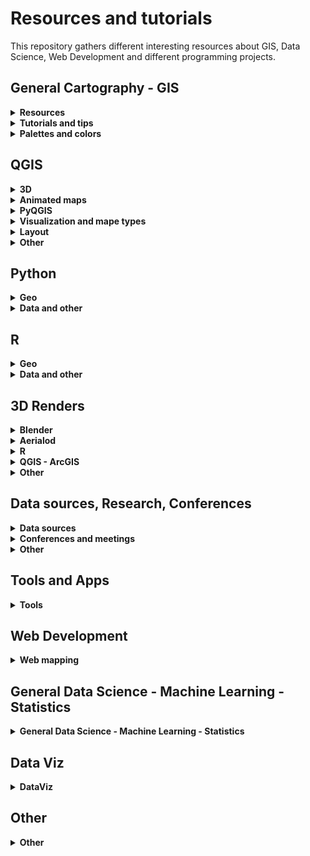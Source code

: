 # Resources and tutorials

This repository gathers different interesting resources about GIS, Data Science, Web Development and different programming projects.

## General Cartography - GIS 

<details> 
<summary><b>Resources </b></summary>
  
* :es: - [**Geoteca: repositorio de libros y herramientas GIS**](http://www.gisandbeers.com/geoteca-libros-herramientas-gis/) by **GIS and Beers**
* [**Free GIS Tutorials**](https://www.husseinnasser.com/p/youtube.html?m=1) by **Hussein Nasser**
* [**Open.gis.lab**](https://opengislab.com/) by **Stephanie Saephan**
* :es: - [**Tutoriales SIG - Red de Geo-developers**](https://geopois.com/) by **Geopois**
* [**Cartography Lab**](http://www.cartography-lab.com/) by **Ramiro Aznar**
* [**GIS Cheatsheets**](https://github.com/DigitalDataServices/gis-cheatsheets/blob/master/README.md#table-of-contents) by **DigitalDataServices** - Github repo
* [**Cartography Font Collection**](https://www.typography.com/fonts/styles/cartography) by **Typography.com**
</details>

<details>
<summary><b>Tutorials and tips</b></summary>

- [How to make a beautiful map](https://medium.com/@borism/how-to-make-a-beautiful-map-6d6776a20a48) [Boris Müller] - Medium
- [Shaded Relief Tutorials](http://www.shadedrelief.com/tutorials.html)
- [Relief Shading Techniques](http://www.reliefshading.com/)
- [Imhoff-Like Topography Style](https://www.esri.com/arcgis-blog/products/arcgis-pro/mapping/steal-this-imhof-like-topography-style-please/) [John Nelson] - ESRI
- [Smart Type Halos in Photoshop and Illustrator](https://somethingaboutmaps.wordpress.com/2018/10/28/smart-type-halos-in-photoshop-and-illustrator/amp/) [Daniel Huffman]
- [Cartography Guide](https://www.axismaps.com/guide/) [Axis Maps]
- [GIS Programming Roadmap](https://github.com/petedannemann/GIS-Programming-Roadmap/blob/master/README.md) [Petedannemann] - Github repo
- [Tutorials animating in Houdini](https://mapzilla.co.uk/tutorials) [Mapzilla]
- [ArcgisPro - Design a classic map](https://www.esri.com/arcgis-blog/products/arcgis-pro/mapping/homage-to-a-classic-map/) [John Nelson & Warren Davison] - ESRI
- [How to scale data](https://earthobservatory.nasa.gov/blogs/elegantfigures/2014/07/29/adjusting-the-range-how-to-scale-data/?) [The Earth Observatory]
- [ArcGis Blog - One minute map hacks](https://www.esri.com/arcgis-blog/products/arcgis-pro/mapping/one-minute-map-hacks-41-45/) [John Nelson] - ESRI
</details>


<details>
  <summary><b>Palettes and colors</b> </summary>
  
* [SciVisColor: Color tools and strategies](https://sciviscolor.org/) [TACC]
* [Scientific Colour Maps](http://www.fabiocrameri.ch/colourmaps.php) [Fabio Crameri]
* [Color Brewer Maps](https://colorbrewer2.org) [Cynthia Brewer, Mark Harrower & PSU]
* [Chroma.js: Color Palette Helper](https://gka.github.io/palettes) [Gregor Aisch]
* [Adobe Color Palette Generator](https://color.adobe.com/create/color-wheel) [Adobe]
* [Color Picker for Data](http://tristen.ca/hcl-picker/#/clh/9/0.32/590709/EAA489) [Tristen Forsythe]
* [Paletton: Color Scheme Designer](http://www.paletton.com/)
* [Bivariate Color Matrix Maps](https://cartoscience.github.io/bivariate-color-matrix/) [CartoScience]
* [Your friendly guide to colors in Data Visualisation](https://blog.datawrapper.de/colorguide/) [Lisa Charlotte Rost]

</details>

## QGIS 

<details>
<summary><b>3D</b></summary>

- [3D DEM Visualization in QGIS](https://opengislab.com/blog/2018/3/20/3d-dem-visualization-in-qgis-3) [Open.gis.lab]
- [Create hillshade 3D views of scanned topographical maps](https://www.youtube.com/watch?v=dcx8-m2nHpI&feature=youtu.be) [Hans van der Kwast] - Youtube Video
</details>

<details>
<summary><b>Animated maps</b></summary>

- [Animated Flight Maps QGIS](https://spatialthoughts.com/2019/03/21/animated-flight-lines/amp/) [Ujaval Gandhi]
- [How to create an animation map using open source software](https://www.geodose.com/2019/11/how-to-create-animation-map.html) [Geodose]
- [Almost Real Time Live Data Visualization in QGIS](https://www.geodose.com/2020/09/realtime%20live%20data%20visualization%20qgis.html) [Geodose]
- [Animated routes with QGIS](https://medium.com/@tjukanov/animated-routes-with-qgis-9377c1f16021) [Topi Tjukanov] - Medium
</details>

<details>
<summary><b>PyQGIS</b></summary>

- :es: - [Instalar Librerias Externas Python en QGIS](https://www.cursosgis.com/instalar-librerias-externas-de-python-en-qgis/) [F.Raga - CursosGIS]
- [Introduction to QGIS Python programming for non-programmers](https://anitagraser.com/pyqgis-101-introduction-to-qgis-python-programming-for-non-programmers/) [Anita Graser]
- [Customizing QGIS with Python](https://courses.spatialthoughts.com/pyqgis-in-a-day.html) [Ujaval Gandhi] - Course Material
</details>

<details>
<summary><b>Visualization and mape types</b></summary>

- [Plugin QGIS Terrain Shading](http://www.zoran-cuckovic.from.hr/QGIS-terrain-shading/) [Zoran Cuckovi]
- [Lego Map Style in QGIS](https://medium.com/@andriyyaremenko/how-to-create-lego-map-style-in-qgis-a8ecf42d02ef) [Andriy Yaramenko] - Medium
- [QGIS Hexagon Grid](http://jonathansoma.com/lede/foundations-2018/qgis/grid/) [Jonathan Soma]
- :es: - [Generacion Isocronas utilizando plugins QGIS](https://youtu.be/djN3NxyFcQQ) [QGIS Latam] - Youtube Video
- [Bivariate choropleth maps in QGIS](https://bnhr.xyz/2019/09/15/bivariate-choropleths-in-qgis.html) [BNHR]
- [Bivariate Choropleth Maps: A How-to Guide](https://www.joshuastevens.net/cartography/make-a-bivariate-choropleth-map/) [Joshua Stevens]
- :es: - [Simbologia Multiple Mediante Expresiones](https://geoinnova.org/blog-territorio/simbologia-multiple-en-qgis-mediante-expresiones/) [P.Soriano - Geoinnova]
- [Dynamic Elevation Profile Lines as Geometry Generator](https://hannes.enjoys.it/blog/2019/09/dynamic-elevation-profile-lines-as-qgis-geometry-generator/) [Hannes.enjoys.it]
- :es: - [Cómo hacer una simulación de una vista nocturna con QGIS](https://www.youtube.com/watch?v=EjBsPv9w_eI) [Ángel Felicísimo] - Youtube Video
- [How to create a tasty monochrome hachure map in QGIS](https://robinhawkes.com/blog/qgis-monochrome-hachures/) [Robin Hawkes]
- :es: - [Cómo elaborar mapas luminosos en QGIS](http://www.gisandbeers.com/elaborar-mapas-luminosos-qgis-timemanager-firefly) [GIS and Beers]
</details>

<details>
<summary><b>Layout</b></summary>

- :it: - [Report QGIS: Un esempio avanzato](https://pigrecoinfinito.com/2018/12/11/report-qgis-un-esempio-avanzato/) [Totò]
- [QGIS Hub: Layout and Styles](http://qgis-hub.fast-page.org/index.php)
- :es: - [Dashboard con QGIS](https://www.linkedin.com/pulse/taller-de-dashboard-con-qgis-desktop-mauricio-marquez/) [Mauricio Marquez]
- [Exploring Reports in QGIS](https://north-road.com/2018/01/23/exploring-reports-in-qgis-3-0-the-ultimate-guide/) [North Road]
</details>

<details>
<summary><b>Other</b></summary>

- :es: - [Mejorando tu productividad cartográfica en QGIS](https://youtu.be/8hNLuSVNQvY) [P.Soriano - Geoinnova] - Youtube
- [Globe Projections and Insets in QGIS](http://www.statsmapsnpix.com/2019/09/globe-projections-and-insets-in-qgis.html) [Statsmapsnpix]
- [QGIS Expressions Documentation](https://gist.githack.com/ThomasG77/0c6862fb2b6b3fc301ea994733688ea5/raw/99ecc5e6127e7238814da330a4d5d0b9fa2afe4e/qgis-3-12-expressions-single-page.html)
- :es: - [QGIS Intro to PostGIS](https://www.youtube.com/watch?v=_EgtELrjLO4) [Carlos López] - Youtube
- [QGIS Tutorials and Tips](http://www.qgistutorials.com/en/) [Ujaval Gandhi]
- [QGIS Open Day 2021](https://github.com/qgis/QGIS/wiki/QHF-January-2021#qgis-network-analysis) [QHF 2021]
</details>

## Python  


<details>
<summary><b>Geo</b></summary>

- [Introducing GEEMap in Python](https://www.youtube.com/watch?v=h0pz3S6Tvx0&list=PLAxJ4-o7ZoPccOFv1dCwvGI6TYnirRTg3&index=1) [Qiusheng Wu] - Youtube Serie
- [Automating GIS Processes](https://automating-gis-processes.github.io/site/) [Digital Geography Lab - University of Helsinki]
- [OSMnx Python for Street Networks](https://geoffboeing.com/2016/11/osmnx-python-street-networks/) [Geoff Boeing]
- [OSMnx Isochrones](http://kuanbutts.com/2017/12/16/osmnx-isochrones/) [Kuan Butts]
- [Geopyter - Geographical Python Teaching Resource](https://github.com/pysal/geopyter/blob/master/README.md) [PySal] - Github Repo
- [Kepler.GL and JupyterNotebook - GeoSpatial Data Visualization](https://towardsdatascience.com/kepler-gl-jupyter-notebooks-geospatial-data-visualization-with-ubers-opensource-kepler-gl-b1c2423d066f) [Abdishakur] - Medium
- [Interactive Geospatial Data Visualization with Geoviews in Python](https://towardsdatascience.com/interactive-geospatial-data-visualization-with-geoviews-in-python-7d5335c8efd1) [Abdishakur] - Medium
- [Urban Measuring Morphology Toolkit](https://github.com/martinfleis/momepy/blob/master/README.md) [UDSU & Geographic Data Science Lab] - Github Repo
- [Awesome Earth Observation Code](https://github.com/acgeospatial/awesome-earthobservation-code/blob/master/README.md) [Andrew Cutts] - Github Repo
- [EarthPy: Paquete de python para plotear y trabajar con datos espaciales](https://mappinggis.com/2020/04/earthpy-un-paquete-de-python-para-plotear-y-trabajar-con-datos-espaciales/) [Aurelio Morales - Mapping GIS]
- [Maps in 2.5D with python geopandas](https://medium.com/@gamoles/crea-un-mapa-en-proyeccion-2-5d-796ffd068e0d) [Moyocoyani Molina] - Medium
- [Plotting large point CSV files quickly interactively](https://anitagraser.com/2020/12/06/plotting-large-point-csv-files-quickly-interactively/amp/) [Anitta Grasser]
- [Calculating walk scores with python](https://toarches.medium.com/calculating-walk-scores-with-python-7cea11813d4d) [Ablajan Sulaiman] - Medium
- :es: - [Cómo construir una base de datos Postgis con Python y Geoalchemy](https://gidahatari.com/ih-es/como-construir-una-base-de-datos-postgis-con-python-y-geoalchemy-con-conexion-a-qgis3-tutorial) [Saul Montoya - Gidahatari]
- :es: - [Delimitación de cuerpos de agua usando IA python y QGIS](https://gidahatari.com/ih-es/delimitacion-de-cuerpos-de-agua-lagos-de-landsat-8-con-inteligencia-artificial-usado-python-y-qgis) [Saul Montoya - Gidahatari]
- [Analyze OpenStreetMap Data with OSMnx and OmniSci Free](https://www.omnisci.com/blog/analyze-openstreetmap-data-with-osmnx-and-omnisci-free) [Antonio Cotroneo - Omni Sci]
- [Ridge Map Tutorial](https://github.com/ColCarroll/ridge_map?) [Colin Carroll] - Github Repo
- [Analysing urban walkability with python and OSM](https://www.gispo.fi/en/blog/analysing-urban-walkability-using-openstreetmap-and-python/) [Eemil - Gispo Finland]
- [Pretty maps: A minimal Python library to draw customized maps from OpenStreetMap data](https://github.com/marceloprates/prettymaps) [Marcelo Prates] - Github Repo
</details>

<details>
<summary><b>Data and other</b></summary>

- [Pandas Tips I wish I knew Before](https://towardsdatascience.com/pandas-tips-i-wish-i-knew-before-ef4ea6a39e1a) [Roman Orac] - Medium
- [Super-quick interactive data & parameter exploration](https://anitagraser.com/2020/04/12/super-quick-interactive-data-parameter-exploration/amp/) [Anitta Grasser]
- [Data Analysis with Python Course 2020](https://csmastersuh.github.io/data_analysis_with_python_2020/) [Jarkko Toivonen - University of Helsinki] - Course
- [Python Web Scraping with Scrapy](https://www.youtube.com/playlist?list=PLhTjy8cBISEqkN-5Ku_kXG4QW33sxQo0t&app=desktop) [Buildwithpython] - Youtube Serie
- [Competitive Programming Course](https://algo.is/) [Bjarki Ágúst Guðmundsson] - Course
- [70+ Python projects for beginners, intermediate and experienced developers](https://www.theinsaneapp.com/2021/06/list-of-python-projects-with-source-code-and-tutorials.html) [Insane]
</details>


## R 

<details>
<summary><b>Geo</b></summary>

- [Z3tt - 2019 30DayMapChallenge (Maps Code)](https://github.com/Z3tt/30DayMapChallenge) [z3tt] - Github Repo
- [Bob Rudis - 2019 30DayMapChallenge Tutorials](https://rud.is/books/30-day-map-challenge/) [Bob Rudis]
- [Geocomputation with R](https://geocompr.robinlovelace.net/) [Robin Lovelace, Jakub Nowosad & Jannes Muenchow] - Book
- :es: - [Mapas de coropletas, cartogramas y animados en R](https://mappinggis.com/2020/03/mapas-de-coropletas-cartogramas-y-mapas-animados-con-r/) [Diana Alonso - MappingGIS]
- [GEE in RStudio with Reticulate](https://philippgaertner.github.io/2019/12/earth-engine-rstudio-reticulate) [Philipp Gärtner]
- [Pathtracing Neon Landscapes in R](https://www.tylermw.com/pathtracing-neon-landscapes-in-r/) [Tyler Morgan-Wall]
- :es: - [Paquetes de R para GIS mas utilizados](https://mappinggis.com/2019/12/los-paquetes-de-r-para-gis-mas-utilizados/) [Aurelio Morales - MappingGIS]
- [Introduction to Landscape Ecology with R](https://r-spatialecology.github.io/ialena-2020/#1) [Jakub Nowosad & Maximilian H.K. Hessebarth]
- [RGEE example 1: Creating Static and Interactive Maps](https://csaybar.github.io/blog/2020/06/10/rgee_01_worldmap/) [Cesar Aybar]
- [RGEE example 2: Satellite Image Preprocessing](https://csaybar.github.io/blog/2020/06/15/rgee_02_io/) [Cesar Aybar]
- [Calculating distance from the see in R](https://dominicroye.github.io/en/2019/calculating-the-distance-to-the-sea-in-r/) [Dominic Royé]
- [OSMR R Package](https://github.com/rcarto/osrm) [riatelab] - Github Repo
- [Map my Run in R](https://bryer.org/post/2021-02-15-map_my_run_in_r/) [Jason Bryer]
- :es: - [Mapa estilo Joy Plot con Qgis y R](https://danielredondo.com/posts/20200125_joy_division/) [Daniel Redondo]
- :es: - [Visualizar crecimiento urbano en España con R](https://dominicroye.github.io/es/2019/visualizar-el-crecimiento-urbano/) [Dominic Royé]
- [Climate animation of Mmaximum temperatures](https://dominicroye.github.io/en/2020/climate-animation-of-maximum-temperatures/) [Dominic Royé]
- [Firefly Cartography](https://dominicroye.github.io/en/2021/firefly-cartography/) [Dominic Royé]
- [R for Geographic Data Science](https://sdesabbata.github.io/r-for-geographic-data-science/index.html) [Steffano de Sabata] - Book
- :fr: [Faire des Cartograms dans R](https://transcarto.github.io/rcartograms/TRANSCARTO_cartograms.html) [ BRONNER A.C. & LAMBERT N.] - Book
- [Climate animation of maximum temperatures](https://dominicroye.github.io/en/2020/climate-animation-of-maximum-temperatures/) [Dominic Royé]
- :es: [Mapa dasimétrico bivariante](https://dominicroye.github.io/es/2021/mapa-dasim%C3%A9trico-bivariante/) [Dominic Royé]
</details>

<details>
<summary><b>Data and other</b></summary>

- [GGplot Tutorial: Evolution of a ggplot](https://cedricscherer.netlify.com/2019/05/17/the-evolution-of-a-ggplot-ep.-1/) [Cédric Scherer]
- [How to interactively position Legend and Layout Elements](https://rgeomatic.hypotheses.org/1837) [Timothée Giraud]
- [gkaramanis Tidy Tuesday (Examples)](https://github.com/gkaramanis/tidytuesday) [gkaramanis] - Github Repo
- [DataViz Classes](https://datavizm20.classes.andrewheiss.com/) [Andre Wheiss]
- [Road2R: List Awesome R Libraries](https://github.com/Ronlee12355/Road2R) [Ronlee12355] - Github Repo
- [Autoplotly Library: Automatic Generation of Interactive Visualizations](https://github.com/terrytangyuan/autoplotly) [terrytangyuan] - Github Repo
- [Animate Graphs in R: Make Gorgeous Animated Plots with gganimate](https://www.youtube.com/watch?v=SnCi0s0e4Io) [Dataslice] - Youtube video
- :es: - [Acceder a Tweets desde R](https://geoinnova.org/blog-territorio/como-crear-una-app-de-twitter-para-poder-acceder-a-tweets-a-traves-de-r/) [GeoInnova]
- [My visual CV in R](https://adomingues.github.io/2020/11/25/visual-cv/) [Antonio Domingues]
- [ggplot Wizardry: My Favorite Tricks and Secrets for Beautiful Plots in R](https://github.com/Z3tt/OutlierConf2021) [z3tt] - Github
- [Intro to R for Journalists - How to find great stories in data](https://journalismcourses.org/course/intro-to-r-for-journalists-how-to-find-great-stories-in-data/) [Knight Center]
- :es: - [Crear animaciones con R y gganimate](https://anderfernandez.com/blog/como-crear-animaciones-en-r-con-gganimate/) [Ander Fernández]
</details>

## 3D Renders 

<details>
<summary><b>Blender</b></summary>

- [Blender Relief Tutorial: Blender Basics](https://somethingaboutmaps.wordpress.com/blender-relief-tutorial-blender-basics) [Daniel Huffman]
- [Creating Shaded Relief in Blender](https://somethingaboutmaps.wordpress.com/2017/11/16/creating-shaded-relief-in-blender) [Daniel Huffman]
- [Blender GIS (With OSM Data)](https://youtu.be/YNtKnmRXVlo) [Nicko16] - Youtube video
- [Photorealistic Shaded Relief in Blender](https://www.barthoekstra.com/blog/photo-realistic-shaded-relief-using-blender) [Bart Hoekstra]
- [How to create Isometric Camera for Architecture](https://www.blender3darchitect.com/architectural-visualization/create-true-isometric-camera-architecture/) [Allan Brito]
- [Shaded Relief Maps in Blender](https://github.com/JoeWDavies/geoblender) [Joe W. Davies] - Github
- [QGIS and Blender](https://www.youtube.com/watch?v=AJJNX243k9E) [Klass Karlsson] - Youtube video
- [How to Create 3D Terrain with Google Maps and Blender](https://www.youtube.com/watch?v=Mj7Z1P2hUWk) [CG Geek] - Youtube video
- [Create any City in Blender in 20 Minutes](https://www.youtube.com/watch?v=NW_djQS_N8U) [CG Geek] - Youtube video
- [Blender GIS - introduction and complete workflow](https://www.youtube.com/watch?v=u8Fg-u-VWUE) [4D Research Lab] - Youtube video
- [Blender GIS: animating a digital elevation model](https://www.youtube.com/watch?v=ch46g-iZDUg) [4D Research Lab] - Youtube video
- [Tactile Topography: New Heights for Old Maps](https://www.joshuastevens.net/blog/tactile-topography/) [Joshua Stevens]
- [Tutorial: Maps and Terrain Models](https://sketchfab.com/blogs/community/tutorial-maps-terrain-models-owen-powell/) [Owen Powell]
- [Using Blender as a GIS Visualisation Tool](https://locative.dev/assignment/2021/02/10/assignment-2/) [Amber Peek]
- [Updating a Historical USGS Map with Data from NASA](https://80.lv/articles/updating-a-historical-usgs-map-with-data-from-nasa/) [Thomas Flynn]
- [Artistic Coding in Blender](https://www.youtube.com/watch?v=r8hqLh_HE08) [David Mignot] - Youtube video
- :es: - [Descargar areas de Google Maps 3D](https://twitter.com/kohantoys/status/1327350941327249408?s=19) [Kohantoys] - Twitter
- [How to Make Earth in Blender (Cycles)](https://www.youtube.com/watch?v=9Q8PwcDzb8Y) [Blender Guru] - Youtube video
- [How to Make a 3D Map in Blender](https://wesleybarrgis.wordpress.com/2020/05/19/how-to-make-a-3d-map-in-blender/) [Wesley Barr]
- :es: - [Como hacer mapas antiguos en 3D molones](https://www.youtube.com/watch?v=LgFN4YI8CqE) [GISTEKA] - Youtube video
</details>

<details>
<summary><b>Aerialod</b></summary>

- [3D Landscape with Aerialod](http://www.statsmapsnpix.com/2020/03/making-3d-landscape-and-city-models.html) [ALasdair Rae]
- [Population Density 3D QGIS+Aerialod](http://www.statsmapsnpix.com/2020/04/population-density-in-europe.html) [ALasdair Rae]
- [Idiots Guide to making 3D maps](https://victimofmaths.github.io/posts/2020/11/3D%20map%20tutorial/) [Colin Angus]
</details>

<details>
<summary><b>R</b></summary>

- [Creating 2D and 3D visualizations with rayshader](https://opentopography.org/blog/creating-2d-and-3d-visualizations-rayshader) [Nat Quinn]
- [Step by step 3D render maps with satellite imagery in R](https://www.tylermw.com/a-step-by-step-guide-to-making-3d-maps-with-satellite-imagery-in-r/) [Tyler Morgan-Wall]
</details>

<details>
<summary><b>QGIS - ArcGIS</b></summary>

- [Creating 3D vintage topo maps in ArcGIS Pro - lessons learnt](https://urbandatapalette.com/post/2021-06-3d-topo-map-notes/) [Urban Data Palette]
- [Hillshade 3D of Scanned Topographic Maps in QGIS](https://youtu.be/dcx8-m2nHpI) [Hans van der Kwast] - Youtube video
</details>

<details>
<summary><b>Other</b></summary>

- [3D Realistic Online Renderer](https://w3reality.github.io/three-geo/examples/geo-viewer/io/index.html) [w3reality]
- [Create DEM and Hillshade from anywhere](https://terradactile.sparkgeo.com/) [Terradactile]
- [Google Earth Web](https://earth.google.com/web/) [Google]
- [3D Glasses Analagryph / Crossview - 3D Map](https://steveattewell.com/stereomap/) [Steve Attewell]
- :es: - [Crear Sección Transversal 3D con Inkscape](https://geoinnova.org/blog-territorio/como-crear-una-seccion-transversal-3d-fotorrealista-con-inkscape/) [GeoInnova]
- [Getting Started with web 3D ArcGIS JavaScript API: create a globe visualization of places you've been to](https://github.com/RalucaNicola/get-started-arcgis-js-api/blob/master/README.md) [Raluca Nicola] - Github Repo
- [Rendering semi-realistic Landscapes in the browser](https://nathanpointer.com/blog/landscapes/) [Nathan Pointer]
</details>

## Data sources, Research, Conferences

<details>
<summary><b>Data sources</b></summary>

- [Free GIS Data](http://freegisdata.rtwilson.com/) [Robin Wilson]
- :es: - [10 Fuentes de datos GIS gratis: raster y vectoriales](https://mappinggis.com/2012/05/datos-cartograficos/) [Aurelio Morales - MappingGIS]
- [GIS Data Repositories](https://docs.google.com/spreadsheets/d/1utQRlrX3lJniBjWE3rNjLZeTRsbjH-zdjxNmXhhvO9Q/htmlview) - Google Docs
- [2600+ Open Data Portals Around the World](https://opendatainception.io/) [Opendatasoft] - Web-Map app
- [Our World in Data](https://ourworldindata.org/) [OurWorldInData]
- [Data is Plural Archive](https://www.data-is-plural.com/archive/) 
- [Public Data Sources](https://docs.google.com/document/d/1Ads4XsCjXmDrdGRgfmm_OgRdpFcl6Qhs6SOllNGyq7Y/edit) - Google Docs
- [Radiant ML Hub: cloud-based open library dedicated to Earth observation training data for use with ML algorithms](https://mlhub.earth/) [Radiant Earth Foundation]
- [Global Ocean and Land Terrain Models - Bathymetry](https://www.gebco.net/data_and_products/gridded_bathymetry_data/) [GEBCO]
</details>

<details>
<summary><b>Conferences and meetings</b></summary>

- [QGIS Open Day 2021](https://github.com/qgis/QGIS/wiki/QHF-January-2021) [qgis] - Github Repo
- [FOSS4G 2019 Presentations](https://github.com/os-geoinformatics/foss4g2019) [os-geoinformatics] - Github Repo
- [How to do Map Stuff 2020](https://docs.google.com/spreadsheets/d/1TYCFBE5dnIW127Uu_aMVjWGJ_0vBB8RX-4UTqZDoric/edit#gid=0) - Google Docs
- [QGIS User Conference 2019](https://spatialthoughts.com/2019/03/08/qgis-user-conference-2019) - [SpatialThoughts]
- :es: - [Repo Jornadas SIG Libre Sigte-UDG](https://github.com/SIGTE-UdG/jornadassiglibre) [SIGTE-UdG] - Github Repo
</details>

<details>
<summary><b>Other</b></summary>

- :es: - [Tesis doctorales en España que incluyen SIG como termino principal 2015-2018](http://www.nosolosig.com/articulos/1053-tesis-doctorales-en-espana-que-incluyen-sistemas-de-informacion-geografica-como-termino-principal-2015-2018) [Nosolosig]
- [Copernicus EU DEM](https://land.copernicus.eu/imagery-in-situ/eu-dem/eu-dem-v1.1/view) [Copernicus EU]
- [30DayMapChallenge](https://github.com/tjukanovt/30DayMapChallenge) [tjukanovt] - Github Repo
- [RS Index Database](https://www.indexdatabase.de/) [V. Henrich, G. Krauss, C. Götze & C. Sandow]
- [A reproducible notebook to acquire, process and analyse satellite imagery](https://openjournals.wu.ac.at/ojs/index.php/region/article/view/295) [M. Chen, D. Fahrner, D. Arribas-Bel, & F. Rowe]
- [Geographic Data Science with Python](https://geographicdata.science/book/intro.html#) [S.J. Rey, D. Arribas-Bel, & L.J. Wolf] - Book
- [GEE Custom Scripts](https://github.com/sentinel-hub/custom-scripts) [Sentinel-hub] - Github Repo
- [Awesome Spectral Indices](https://github.com/davemlz/awesome-spectral-indices) [davemlz] - Github Repo
</details>


## Tools and Apps

<details>
  <summary><b>Tools</b> </summary>
  
* [Intro to PostGIS](https://postgis.net/workshops/postgis-intro/) [PostGIS]
* [Esri Sentinel Explorer](https://sentinel2explorer.esri.com/)
* [Create DEM and Hillshade from anywhere](https://terradactile.sparkgeo.com/) [Terradactile]
* [CartoGrid - Create Grids and download](https://cartogrid.vercel.app/) [dbabbs]
* [Automated Coastline Detection in GEE](https://code.earthengine.google.co.in/c06179ff6575c0cedd66fa1cca6e4022) [Ujaval Gandhi] - Google Earth Engine

</details>

## Web Development
<details>
  <summary><b>Web mapping</b> </summary>
  
* [WebMapping Notes (Dani Arribas)](http://darribas.org/wmn/) [D. Arribas-Bel]
* [WebMapping Workbook](https://github.com/uwcartlab/webmapping) [ Roth RE, CM Sack, G Baldrica-Franklin, Y Chen, R Donohue, L Houtman, T Prestby, R Tolochko, & N Underwood]- Github Repo
- [Getting Started with web 3D ArcGIS JavaScript API: create a globe visualization of places you've been to](https://github.com/RalucaNicola/get-started-arcgis-js-api/blob/master/README.md) [Raluca Nicola] - Github Repo
* [Data Visualization with D3.js - Full Tutorial Course](https://www.youtube.com/watch?v=_8V5o2UHG0E&list=WL&index=101&t=39244s) [FreeCodeCamp] - Youtube
* :es: - [Despliega tu mapa - Leaflet](https://dcapillae.github.io/despliega-tu-mapa/) [dcapillae]
* [Frontend GIS Resources](https://github.com/JoeWDavies/Frontend-GIS-Resources) [Joe W. Davies] - Github Repo
* [Crear un mapa web interactivo con D3](https://www.unigis.es/mapa-web-interactivo-con-d3/) [Josep Sitjar - UNIGIS]

</details>

## General Data Science - Machine Learning - Statistics

<details>
  <summary><b>General Data Science - Machine Learning - Statistics</b> </summary>
  
* [Probabilistic Machine Learning: An Introduction](https://probml.github.io/pml-book/book1.html)
* [Bayesian Sats with R](https://oliviergimenez.github.io/bayesian-stats-with-R/)
* [Deploy Machine Learning Models With Django](https://www.deploymachinelearning.com/)
* [Geostatistics Lessons](http://www.geostatisticslessons.com/)
* :es: - [Data Science Learning Path](https://ds-path.netlify.app/)
* [R for Geographic Data Science](https://sdesabbata.github.io/r-for-geographic-data-science/index.html) [Steffano de Sabata] - Book
* [Geographic Data Science with Python](https://geographicdata.science/book/intro.html#) [S.J. Rey, D. Arribas-Bel & L.J. Wolf] - Book
* [Free Data Science Resources](https://github.com/alastairrushworth/free-data-science) [alastairrushworth] 

</details>

## Data Viz

<details>
  <summary><b>DataViz</b> </summary>
  
* [Data Visualization with D3.js - Full Tutorial Course](https://www.youtube.com/watch?v=_8V5o2UHG0E&list=WL&index=101&t=39244s) - Youtube
* [Your friendly guide to colors in Data Visualisation](https://blog.datawrapper.de/colorguide/)
* [Data Journalism and Visualization with free tools](https://journalismcourses.org/course/data-journalism-and-visualization-with-free-tools/) - Course
* [Data Visualization for Storitelling and Discovery](https://journalismcourses.org/course/data-visualization-for-storytelling-and-discovery/) - Course

</details>

## Other

<details>
  <summary><b>Other</b> </summary>
  
* [Public APIs](https://github.com/public-apis/public-apis) - Github Repo
* :es: - [Crear Sección Transversal 3D con Inkscape](https://geoinnova.org/blog-territorio/como-crear-una-seccion-transversal-3d-fotorrealista-con-inkscape/amp/#click=https://t.co/vEtYB7cYD4)
* [Open Source Software for Preprocessing GIS Data for Hydrological Models](https://ocw.un-ihe.org/course/view.php?id=11&section=0)
* [GIS IN SUSTAINABLE URBAN PLANNING AND MANAGEMENT: A GLOBAL PERSPECTIVE](https://www.itc.nl/urbangis/)
* [Portable Open Source GIS](https://www.archaeogeek.com/blog/portable-gis-6-dot-0/)
* [Collection of cities scripts that can be added to roads](https://github.com/anvaka/city-script) - Github
* [Programming Interview Questions (All languages)](https://github.com/MaximAbramchuck/awesome-interview-questions) - Github Repo
* [Serverless Stack - Free Step by Step Tutorials for creating full-stack apps](https://serverless-stack.com/)
* [How to write an essay well](https://www.julian.com/guide/write/intro)
* [High-Res 3D Human Digitization from a single image](https://github.com/facebookresearch/pifuhd) - Github Repo
* [AI Hub](https://aihub.cloud.google.com/)
* [How to embed visualizations in power point](https://academy.datawrapper.de/article/269-how-to-embed-visualizations-in-powerpoint-presentations)
* [Geopois - GIS Developer Network](https://geopois.com/developer-network)
* :es: - [Apuntes de Topografía](https://topografia2.com/apuntes-topografia/?utm_campaign=nosolosig&utm_medium=email&utm_source=mailing793)
* [All things around maps](https://github.com/ThomasG77/all-things-around-maps/) - Github Repo

</details>
